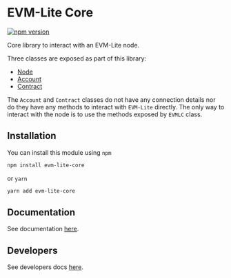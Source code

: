 # EVM-Lite Core

[![npm version](https://badge.fury.io/js/evm-lite-core.svg)](https://badge.fury.io/js/evm-lite-core)

<!-- [![CircleCI](https://circleci.com/gh/mosaicnetworks/evm-lite-core/tree/master.svg?style=svg&circle-token=bfc349315e43b3c2b428a19e34f4ed159f459596)](https://circleci.com/gh/mosaicnetworks/evm-lite-core/tree/master) -->

Core library to interact with an EVM-Lite node.

Three classes are exposed as part of this library:

-   [Node](#node)
-   [Account](#account)
-   [Contract](#contract)

The `Account` and `Contract` classes do not have any connection details nor do they have any methods to interact with `EVM-Lite` directly. The only way to interact with the node is to use the methods exposed by `EVMLC` class.

## Installation

You can install this module using `npm`

```bash
npm install evm-lite-core
```

or `yarn`

```bash
yarn add evm-lite-core
```

## Documentation

See documentation [here](https://evm-lite-js.readthedocs.io/en/latest/).

## Developers

See developers docs [here](https://evm-lite-js.readthedocs.io/en/latest/developers.html).
